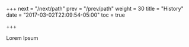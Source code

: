 +++
next = "/next/path"
prev = "/prev/path"
weight = 30
title = "History"
date = "2017-03-02T22:09:54-05:00"
toc = true

+++

Lorem Ipsum
